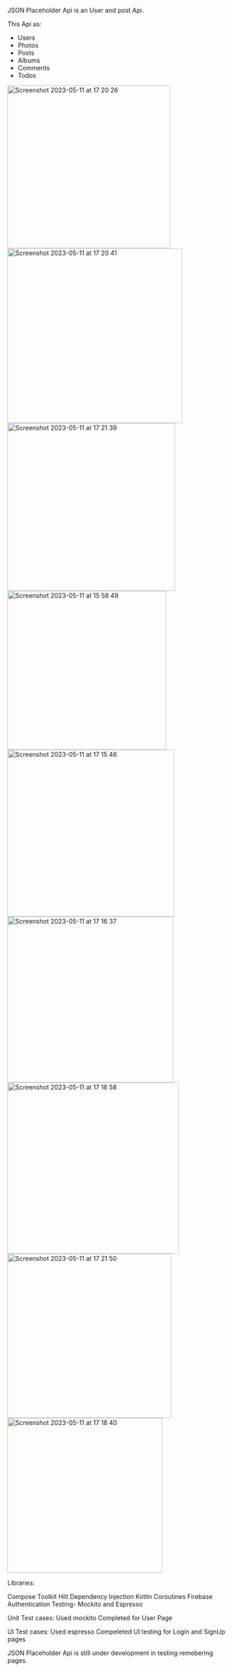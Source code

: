 JSON Placeholder Api is an User and post Api.

This Api as:

* Users
* Photos
* Posts
* Albums
* Comments
* Todos


<img width="367" alt="Screenshot 2023-05-11 at 17 20 26" src="https://github.com/Reshma2497/JSONPlaceHolder/assets/110983170/5677eafd-1985-4016-90cc-a133fca4adad">
<img width="394" alt="Screenshot 2023-05-11 at 17 20 41" src="https://github.com/Reshma2497/JSONPlaceHolder/assets/110983170/99af0f97-40d0-4c92-b27d-06ffb40244cf">
<img width="378" alt="Screenshot 2023-05-11 at 17 21 39" src="https://github.com/Reshma2497/JSONPlaceHolder/assets/110983170/87ad75a2-9872-4c77-9794-bb9d4e355d35">
<img width="358" alt="Screenshot 2023-05-11 at 15 58 49" src="https://github.com/Reshma2497/JSONPlaceHolder/assets/110983170/b69071c4-a233-49de-b936-1273ffc1546d">
<img width="376" alt="Screenshot 2023-05-11 at 17 15 46" src="https://github.com/Reshma2497/JSONPlaceHolder/assets/110983170/4e39dec5-534d-40f0-a5ea-41a4af80668d">
<img width="374" alt="Screenshot 2023-05-11 at 17 16 37" src="https://github.com/Reshma2497/JSONPlaceHolder/assets/110983170/d6f87c3d-660c-4be9-8e92-cf2d66fb45fa">
<img width="386" alt="Screenshot 2023-05-11 at 17 16 58" src="https://github.com/Reshma2497/JSONPlaceHolder/assets/110983170/c0eb937c-7215-4238-bdfd-70411466845a">
<img width="370" alt="Screenshot 2023-05-11 at 17 21 50" src="https://github.com/Reshma2497/JSONPlaceHolder/assets/110983170/6c33c92e-9b4f-4efa-b5d8-121d4e2d9551">
<img width="349" alt="Screenshot 2023-05-11 at 17 18 40" src="https://github.com/Reshma2497/JSONPlaceHolder/assets/110983170/cc71a0ea-50d7-4e5b-aa44-27eb8782669a">


Libraries:

Compose Toolkit
Hilt
Dependency Injection
Kotlin Coroutines
Firebase Authentication
Testing- Mockito and Espresso 

Unit Test cases:
Used mockito 
Completed for User Page

UI Test cases:
Used espresso 
Compeleted UI testing for Login and SignUp pages 

JSON Placeholder Api is still under development in testing remebering pages.



